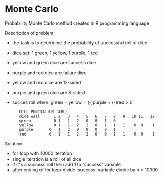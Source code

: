 # Monte Carlo 
Probability Monte Carlo method created in R programming language

Description of problem:
  - the task is to determine the probability of successful roll of dice.
  - dice set: 1 green, 1 yellow, 1 purple, 1 red
  - yellow and green dice are success dice
  - purple and red dice are failure dice
  - yellow and red dice are 12-sided
  - purple and green dice are 8-sided
  - succes roll when:
    green + yellow + (-)purple + (-)red > 0

           DICE PUNCTATION TABLE
           dice wall	  1	2	3	4	5	6	7	8	9	10 11	12 
           green	      0	1	1	2	0	0	1	0	 	 	 	 
           yellow	      0	1	1	2	2	0	1	1	1	 0	0	 1
           purple       0	1	2	0	0	0	0	1	 	 	 	 
           red     	    0	1	1	2	2	0	0	1	1	 0	0	 1

Solution:
  - for loop with 10000 iteration
  - single iteration is a roll of all dice
  - if it's a success roll then add 1 to 'success' variable
  - after ending of for loop divide 'success' variable divide by n = 10000
